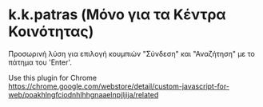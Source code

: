 # k.k.patras (Μόνο για τα Κέντρα Κοινότητας)
Προσωρινή λύση για επιλογή κουμπιών "Σύνδεση" και "Αναζήτηση" με το πάτημα του 'Enter'.



Use this plugin for Chrome
https://chrome.google.com/webstore/detail/custom-javascript-for-web/poakhlngfciodnhlhhgnaaelnpjljija/related
